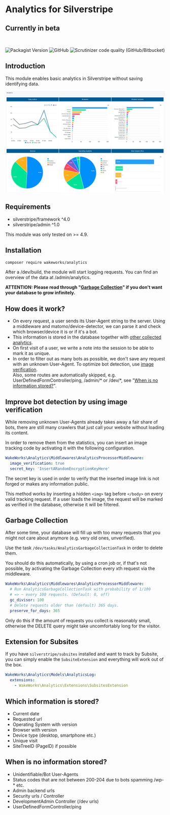 # Analytics for Silverstripe
## Currently in beta

<br>

![Packagist Version](https://img.shields.io/packagist/v/wakeworks/Analytics?style=flat-square)
![GitHub](https://img.shields.io/github/license/wakeworks/Analytics?style=flat-square)
![Scrutinizer code quality (GitHub/Bitbucket)](https://img.shields.io/scrutinizer/quality/g/Zazama/Analytics?style=flat-square)

## Introduction

This module enables basic analytics in Silverstripe without saving identifying data.

![Screenshot](docs/images/screenshot.png)

## Requirements

* silverstripe/framework ^4.0
* silverstripe/admin ^1.0

This module was only tested on >= 4.9.

## Installation

```
composer require wakeworks/analytics
```

After a /dev/build, the module will start logging requests. You can find an overview of the data at /admin/analytics.

**ATTENTION: Please read through "[Garbage Collection](#garbage-collection)" if you don't want your database to grow infinitely.**

## How does it work?

- On every request, a user sends its User-Agent string to the server. Using a middleware and matomo/device-detector, we can parse it and check which browser/device it is or if it's a bot.
- This information is stored in the database together with [other collected analytics](#which-information-is-stored).
- On first visit of a user, we write a note into the session to be able to mark it as unique.
- In order to filter out as many bots as possible, we don't save any request with an unknown User-Agent. To optimize bot detection, use [image verification](#improve-bot-detection-by-using-image-verification).<br />Also, some routes are automatically skipped, e.g. UserDefinedFormController/ping, /admin/* or /dev/*, see "[When is no information stored?](#When-is-no-information-stored)".

## Improve bot detection by using image verification
While removing unknown User-Agents already takes away a fair share of bots, there are still many crawlers that just call your website without loading its content.

In order to remove them from the statistics, you can insert an image tracking code by activating it with the following configuration.

```yaml
WakeWorks\Analytics\Middlewares\AnalyticsProcessorMiddleware:
  image_verification: true
  secret_key: 'InsertARandomEncryptionKeyHere'
```

The secret key is used in order to verify that the inserted image link is not forged or makes any information public.

This method works by inserting a hidden `<img>` tag before `</body>` on every valid tracking request. If a user loads the image, the request will be marked as verified in the database, otherwise it will be filtered.

## Garbage Collection
After some time, your database will fill up with too many requests that you might not care about anymore (e.g. very old ones, unverified).

Use the task `/dev/tasks/AnalyticsGarbageCollectionTask` in order to delete them.

You should do this automatically, by using a cron job or, if that's not possible, by activating the Garbage Collection every xth request via the middleware.

```yaml
WakeWorks\Analytics\Middlewares\AnalyticsProcessorMiddleware:
  # Run AnalyticsGarbageCollectionTask with probability of 1/100
  # => ~ every 100 requests. (Default: 0, off)
  gc_divisor: 100
  # Delete requests older than (default) 365 days.
  preserve_for_days: 365
```

Only do this if the amount of requests you collect is reasonably small, otherwise the DELETE query might take uncomfortably long for the visitor.

## Extension for Subsites
If you have `silverstripe/subsites` installed and want to track by Subsite, you can simply enable the `SubsiteExtension` and everything will work out of the box.
```yaml
WakeWorks\Analytics\Models\AnalyticsLog:
  extensions:
    - WakeWorks\Analytics\Extensions\SubsitesExtension
```

## Which information is stored?
- Current date
- Requested url
- Operating System with version
- Browser with version
- Device type (desktop, smartphone etc.)
- Unique visit
- SiteTreeID (PageID) if possible

## When is no information stored?
- Unidentifiable/Bot User-Agents
- Status codes that are not between 200-204 due to bots spamming /wp-* etc.
- Admin backend urls
- Security urls / Controller
- DevelopmentAdmin Controller (/dev urls)
- UserDefinedFormController/ping